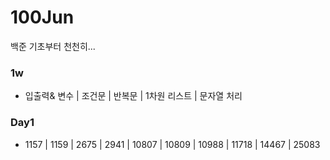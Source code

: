 # 100Jun
백준 기초부터 천천히...

### 1w
- 입출력& 변수 | 조건문 | 반복문 | 1차원 리스트 | 문자열 처리

### Day1
- 1157 | 1159 | 2675 | 2941 | 10807 | 10809 | 10988 | 11718 | 14467 | 25083

